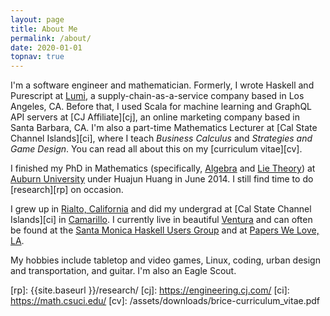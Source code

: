 ```yaml
---
layout: page
title: About Me
permalink: /about/
date: 2020-01-01
topnav: true
---
```


I'm a software engineer and mathematician. Formerly, I wrote Haskell and Purescript at [Lumi][1], a supply-chain-as-a-service company based in Los Angeles, CA. Before that, I used Scala for machine learning and GraphQL API servers at [CJ Affiliate][cj], an online marketing company based in Santa Barbara, CA. I'm also a part-time Mathematics Lecturer at [Cal State Channel Islands][ci], where I teach _Business Calculus_ and _Strategies and Game Design_. You can read all about this on my [curriculum vitae][cv].

I finished my PhD in Mathematics (specifically, [Algebra][2] and [Lie Theory][3]) at [Auburn University][4] under Huajun Huang in June 2014. I still find time to do [research][rp] on occasion.

I grew up in [Rialto, California][5] and did my undergrad at [Cal State Channel Islands][ci] in [Camarillo][7]. I currently live in beautiful [Ventura][8] and can often be found at the [Santa Monica Haskell Users Group][9] and at [Papers We Love, LA][10].

My hobbies include tabletop and video games, Linux, coding, urban design and transportation, and guitar. I'm also an Eagle Scout.

  [1]: https://www.lumi.com/blog
  [2]: http://en.wikipedia.org/wiki/Algebra#Abstract_algebra
  [3]: http://en.wikipedia.org/wiki/Lie_theory
  [4]: http://auburn.edu
  [5]: http://www.google.com/maps/place/Rialto,+CA/@34.1128773,-117.9851915,9z/data=!4m5!3m4!1s0x80c34d0da546d719:0x880f998426905aa0!8m2!3d34.1064001!4d-117.3703235
  [7]: http://www.google.com/maps/place/Camarillo,+CA/@34.236681,-118.9901195,9z/data=!4m5!3m4!1s0x80e836108f4494bb:0x6e59410f8a656ce7!8m2!3d34.2163937!4d-119.0376023
  [8]: https://www.google.com/maps/place/Ventura,+CA/@34.3026689,-119.3892138,11z/data=!3m1!4b1!4m5!3m4!1s0x80e9ad155097394d:0x24eff57c367aeae8!8m2!3d34.2804923!4d-119.2945199
  [9]: http://www.meetup.com/santa-monica-haskell/
  [10]: http://www.meetup.com/Papers-We-Love-LA/
  [rp]: {{site.baseurl }}/research/
  [cj]: https://engineering.cj.com/
  [ci]: https://math.csuci.edu/
  [cv]: /assets/downloads/brice-curriculum_vitae.pdf
